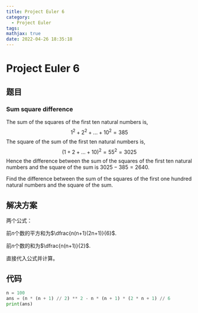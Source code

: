 ```yaml
---
title: Project Euler 6
category:
  - Project Euler
tags:
mathjax: true
date: 2022-04-26 18:35:18
---
```


<escape><!-- more --></escape>

# Project Euler 6

## 题目

### Sum square difference

The sum of the squares of the first ten natural numbers is,
$$1^2 + 2^2 + ... + 10^2 = 385$$
The square of the sum of the first ten natural numbers is,
$$(1 + 2 + ... + 10)^2 = 55^2 = 3025$$
Hence the difference between the sum of the squares of the first ten natural numbers and the square of the sum is $3025 - 385 = 2640$.

Find the difference between the sum of the squares of the first one hundred natural numbers and the square of the sum.

## 解决方案

两个公式：

前$n$个数的平方和为$\dfrac{n(n+1)(2n+1)}{6}$.

前$n$个数的和为$\dfrac{n(n+1)}{2}$.

直接代入公式并计算。

## 代码

```Python
n = 100
ans = (n * (n + 1) // 2) ** 2 - n * (n + 1) * (2 * n + 1) // 6
print(ans)
```
